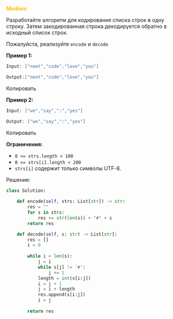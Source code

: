 <span style="color:rgb(255, 192, 0)">**Medium**</span> 

Разработайте алгоритм для кодирования списка строк в одну строку. Затем закодированная строка декодируется обратно в исходный список строк.

Пожалуйста, реализуйте `encode` и `decode`

**Пример 1:**

```java
Input: ["neet","code","love","you"]

Output:["neet","code","love","you"]
```

Копировать

**Пример 2:**

```java
Input: ["we","say",":","yes"]

Output: ["we","say",":","yes"]
```

Копировать

**Ограничения:**

- `0 <= strs.length < 100`
- `0 <= strs[i].length < 200`
- `strs[i]` содержит только символы UTF-8.


Решение:

```python
class Solution:
    
    def encode(self, strs: List[str]) -> str:
        res = ""
        for s in strs:
            res += str(len(s)) + "#" + s
        return res

    def decode(self, s: str) -> List[str]:
        res = []
        i = 0
        
        while i < len(s):
            j = i
            while s[j] != '#':
                j += 1
            length = int(s[i:j])
            i = j + 1
            j = i + length
            res.append(s[i:j])
            i = j
            
        return res
```